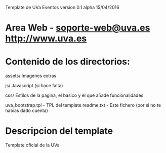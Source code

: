 Template de UVa Eventos
version 0.1 alpha
15/04/2016

Area Web - soporte-web@uva.es
http://www.uva.es
===========================================

Contenido de los directorios:
=============================
assets/
Imagenes extras

js/
Javascript (si hace falta)

css/
Estilos de la pagina, el basico y el que añade funcionalidades

uva_bootstrap.tpl - TPL del template
readme.txt - Este fichero (por si no te habias dado cuenta)

Descripcion del template
========================
Template oficial de la UVa
